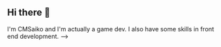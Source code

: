 ## Hi there 👋

I'm CMSaiko and I'm actually a game dev. I also have some skills in front end development.
-->
